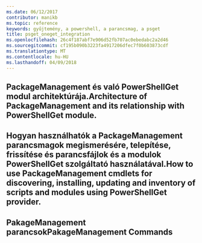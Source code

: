 ```yaml
---
ms.date: 06/12/2017
contributor: manikb
ms.topic: reference
keywords: gyűjtemény, a powershell, a parancsmag, a psget
title: psget_oneget_integration
ms.openlocfilehash: 26c4f187abf7e906d52fb707ac0ebedabc2a2d46
ms.sourcegitcommit: cf195b090b3223fa4917206dfec7f0b603873cdf
ms.translationtype: MT
ms.contentlocale: hu-HU
ms.lasthandoff: 04/09/2018
---
```

## <a name="architecture-of-packagemanagement-and-its-relationship-with-powershellget-module"></a><span data-ttu-id="81a14-103">PackageManagement és való PowerShellGet modul architektúrája.</span><span class="sxs-lookup"><span data-stu-id="81a14-103">Architecture of PackageManagement and its relationship with PowerShellGet module.</span></span>

## <a name="how-to-use-packagemanagement-cmdlets-for-discovering-installing-updating-and-inventory-of-scripts-and-modules-using-powershellget-provider"></a><span data-ttu-id="81a14-104">Hogyan használhatók a PackageManagement parancsmagok megismerésére, telepítése, frissítése és parancsfájlok és a modulok PowerShellGet szolgáltató használatával.</span><span class="sxs-lookup"><span data-stu-id="81a14-104">How to use PackageManagement cmdlets for discovering, installing, updating and inventory of scripts and modules using PowerShellGet provider.</span></span>

## <a name="pakagemanagement-commands"></a><span data-ttu-id="81a14-105">PakageManagement parancsok</span><span class="sxs-lookup"><span data-stu-id="81a14-105">PakageManagement Commands</span></span>